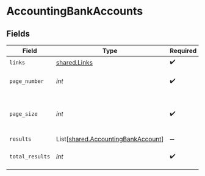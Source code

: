 # AccountingBankAccounts


## Fields

| Field                                                                              | Type                                                                               | Required                                                                           | Description                                                                        |
| ---------------------------------------------------------------------------------- | ---------------------------------------------------------------------------------- | ---------------------------------------------------------------------------------- | ---------------------------------------------------------------------------------- |
| `links`                                                                            | [shared.Links](../../models/shared/links.md)                                       | :heavy_check_mark:                                                                 | N/A                                                                                |
| `page_number`                                                                      | *int*                                                                              | :heavy_check_mark:                                                                 | Current page number.                                                               |
| `page_size`                                                                        | *int*                                                                              | :heavy_check_mark:                                                                 | Number of items to return in results array.                                        |
| `results`                                                                          | List[[shared.AccountingBankAccount](../../models/shared/accountingbankaccount.md)] | :heavy_minus_sign:                                                                 | N/A                                                                                |
| `total_results`                                                                    | *int*                                                                              | :heavy_check_mark:                                                                 | Total number of items.                                                             |